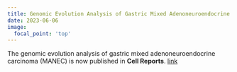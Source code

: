 ```yaml
---
title: Genomic Evolution Analysis of Gastric Mixed Adenoneuroendocrine Carcinoma (MANEC) Published in Cell Reports
date: 2023-06-06
image:
  focal_point: 'top'
---
```


The genomic evolution analysis of gastric mixed adenoneuroendocrine carcinoma (MANEC) is now published in **Cell Reports**. [link](https://cell.com/cell-reports/fulltext/S2211-1247(23)00587-9)

<!--more-->